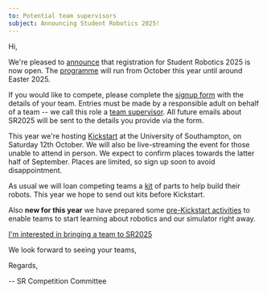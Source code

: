 ```yaml
---
to: Potential team supervisors
subject: Announcing Student Robotics 2025!
---
```


Hi,

We're pleased to [announce][announcement] that registration for Student Robotics
2025 is now open. The [programme][programme-structure] will run from October
this year until around Easter 2025.

If you would like to compete, please complete the [signup form][signup-form]
with the details of your team. Entries must be made by a responsible adult on
behalf of a team -- we call this role a [team supervisor][team-supervisor]. All
future emails about SR2025 will be sent to the details you provide via the form.

This year we're hosting [Kickstart][kickstart] at the University of Southampton,
on Saturday 12th October. We will also be live-streaming the event for those
unable to attend in person. We expect to confirm places towards the latter half
of September. Places are limited, so sign up soon to avoid disappointment.

As usual we will loan competing teams a [kit][kit] of parts to help build their
robots. This year we hope to send out kits before Kickstart.

Also **new for this year** we have prepared some [pre-Kickstart activities][pre-kickstart-activities]
to enable teams to start learning about robotics and our simulator right away.

  [I'm interested in bringing a team to SR2025][signup-form]

We look forward to seeing your teams,

Regards,

-- SR Competition Committee

[announcement]: https://studentrobotics.org/blog/2024-09-02-sr2025-registration-open/
[programme-structure]: https://studentrobotics.org/docs/robots_101/programme_structure
[signup-form]: https://docs.google.com/forms/d/e/1FAIpQLScaDRTIoGnSv4F9MXaxe8WXYWlj_4DLHTyv019a6pB2TntEyg/viewform
[team-supervisor]: https://studentrobotics.org/docs/robots_101/team_supervisor
[kickstart]: https://studentrobotics.org/events/sr2025/kickstart/
[kit]: https://studentrobotics.org/docs/kit/
[pre-kickstart-activities]: https://studentrobotics.org/docs/competitor_resources/pre_kickstart_activities
